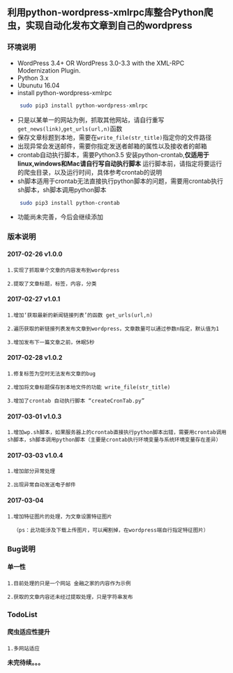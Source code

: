## 利用python-wordpress-xmlrpc库整合Python爬虫，实现自动化发布文章到自己的wordpress

### 环境说明
* WordPress 3.4+ OR WordPress 3.0-3.3 with the XML-RPC Modernization Plugin.
* Python 3.x  
* Ubunutu 16.04
* install python-wordpress-xmlrpc
```bash
    sudo pip3 install python-wordpress-xmlrpc
```
* 只是以某单一的网站为例，抓取其他网站，请自行重写``get_news(link)``,``get_urls(url,n)``函数
* 保存文章标题到本地，需要在``write_file(str_title)``指定你的文件路径
* 出现异常会发送邮件，需要你指定发送者邮箱的属性以及接收者的邮箱
* crontab自动执行脚本，需要Python3.5 安装python-crontab,**仅适用于linux,windows和Mac请自行写自动执行脚本** 运行脚本前，请指定将要运行的爬虫目录，以及运行时间，具体参考crontab的说明
* sh脚本适用于crontab无法直接执行python脚本的问题，需要用crontab执行sh脚本，sh脚本调用python脚本
```bash
    sudo pip3 install python-crontab
```
* 功能尚未完善，今后会继续添加

### 版本说明

#### 2017-02-26  v1.0.0

    1.实现了抓取单个文章的内容发布到wordpress

    2.提取了文章标题，标签，内容，分类

#### 2017-02-27  v1.0.1
    1.增加‘获取最新的新闻链接列表’的函数 get_urls(url,n)
    
    2.遍历获取的新链接列表发布文章到wordpress，文章数量可以通过参数n指定，默认值为1
    
    3.增加发布下一篇文章之前，休眠5秒
#### 2017-02-28  v1.0.2
    1.修复标签为空时无法发布文章的bug

    2.增加将文章标题保存到本地文件的功能 write_file(str_title)

    3.增加了crontab 自动执行脚本 “createCronTab.py”
#### 2017-03-01  v1.0.3
    1.增加wp.sh脚本，如果服务器上的crontab直接执行python脚本出错，需要用crontab调用sh脚本，sh脚本调用python脚本（主要是crontab执行环境变量与系统环境变量存在差异）
#### 2017-03-03  v1.0.4
    1.增加部分异常处理
    
    2.出现异常自动发送电子邮件
#### 2017-03-04
    1.增加特征图片的处理，为文章设置特征图片
    
      （ps：此功能涉及下载上传图片，可以阉割掉，在wordpress端自行指定特征图片）
### Bug说明

#### 单一性

    1.目前处理的只是一个网站 金融之家的内容作为示例

    2.获取的文章内容还未经过提取处理，只是字符串发布


### TodoList

#### 爬虫适应性提升
    1.多网站适应

**未完待续。。。**



